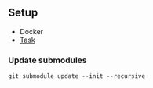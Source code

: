 ## Setup

- Docker
- [Task](https://taskfile.dev/)

### Update submodules

```
git submodule update --init --recursive
```
